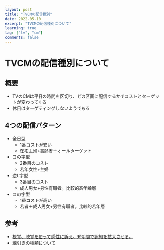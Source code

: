 ```yaml
---
layout: post
title: "TVCMの配信種別"
date: 2022-05-10
excerpt: "TVCMの配信種別について"
learning: true
tag: ["tv", "cm"]
comments: false
---
```


# TVCMの配信種別について

## 概要
 - TVのCMは平日の時間を区切り、どの区画に配信するかでコストとターゲットが変わってくる
 - 休日はターゲティングしないようである

## 4つの配信パターン
 - 全日型
   - 1番コストが安い
   - 在宅主婦+高齢者＋オールターゲット
 - ヨの字型
   - 2番目のコスト
   - 若年女性+主婦
 - 逆L字型
   - 3番目のコスト
   - 成人男女+男性有職者。比較的高年齢層
 - コの字型
   - 1番コストが高い
   - 若者＋成人男女+男性有職者。比較的若年層

## 参考
 - [視覚、聴覚を使って感性に訴え、短期間で認知を拡大させる。](https://www.saylor.co.jp/works/tv.html)
 - [線引きの種類について](https://cm.k2c.co.jp/cm_drawing.php)


